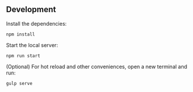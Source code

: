 Development
-----------

Install the dependencies:

```
npm install
```

Start the local server:

```
npm run start
```

(Optional) For hot reload and other conveniences, open a new terminal and run:

```
gulp serve
```
